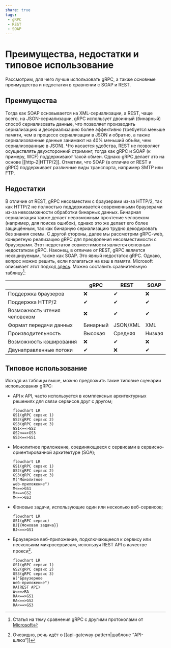 ```yaml
---
share: true
tags:
 - gRPC
 - REST
 - SOAP
---
```

# Преимущества, недостатки и типовое использование
Рассмотрим, для чего лучше использовать gRPC, а также основные преимущества и недостатки в сравнении с SOAP и REST.
## Преимущества
Тогда как SOAP основывается на XML-сериализации, а REST, чаще всего, на JSON-сериализации, gRPC использует двоичный (бинарный) способ сериализовать данные, что позволяет производить сериализацию и десериализацию более эффективно (требуется меньше памяти, чем в процессе сериализации в JSON и обратно, а также сериализованные данные занимают на 40% меньший объём, чем сериализованные в JSON).
Что касается удобства, REST не позволяет осуществлять двухсторонний стриминг, тогда как gRPC и SOAP (к примеру, WCF) поддерживают такой обмен. Однако gRPC делает это на основе [[http-2|HTTP/2]]. Отметим, что SOAP (в отличие от REST и gRPC) поддерживает различные виды транспорта, например SMTP или FTP.
## Недостатки
В отличие от REST, gRPC несовместим с браузерами из-за HTTP/2, так как HTTP/2 не полностью поддерживается современными браузерами из-за невозможности обработки бинарных данных. Бинарная сериализация также делает невозможным прочтение человеком (например, для поиска ошибок), однако это же делает его более защищённым, так как бинарную сериализацию трудно декодировать без знания схемы. С другой стороны, далее мы рассмотрим gRPC-web, конкретную реализацию gRPC для преодоления несовместимости с браузерами. Этот недостаток совместимости является основным недостатком gRPC.
Наконец, в отличие от REST, gRPC является некэшируемым, также как SOAP. Это явный недостаток gRPC. Однако, вопрос можно решить, если полагаться на кэш в памяти. Microsoft описывает этот подход [здесь](https://learn.microsoft.com/en-us/aspnet/core/performance/caching/memory?view=aspnetcore-6.0).
Можно составить сравнительную таблицу[^1]:

||gRPC|REST|SOAP|
|---|---|---|---|
|Поддержка браузеров|❌|✔|❌|
|Поддержка HTTP/2|✔|✔|✔|
|Возможность чтения человеком|❌|✔|✔|
|Формат передачи данных|Бинарный|JSON/XML|XML|
|Производительность|Высокая|Средняя|Низкая|
|Возможность кэширования|❌|✔|❌|
|Двунаправленные потоки|✔|❌|✔|

## Типовое использование
Исходя из таблицы выше, можно предложить такие типовые сценарии использования gRPC:
- API к API, часто используется в комплексных архитектурных решениях для связи сервисов друг с другом;
	```mermaid
	flowchart LR
	GS1(gRPC сервис 1)
	GS2(gRPC сервис 2)
	GS3(gRPC сервис 3)
	GS1<==>GS2
	GS2<==>GS3
	GS3<==>GS1
	```
- Монолитное приложение, соединяющееся с сервисами в сервисно-ориентированной архитектуре (SOA);
	```mermaid
	flowchart LR
	GS1(gRPC сервис 1)
	GS2(gRPC сервис 2)
	GS3(gRPC сервис 3)
	M("Монолитное
	web-приложение")
	M<==>GS1
	M<==>GS2
	M<==>GS3
	```
- Фоновые задачи, использующие один или несколько веб-сервисов;
	```mermaid
	flowchart LR
	GS1(gRPC сервис)
	BJ{{Фоновая задача}}
	BJ<==>GS1
	```
- Браузерное веб-приложение, подключающееся к сервису или нескольким микросервисам, используя REST API в качестве прокси[^2].
	```mermaid
	flowchart LR
	GS1(gRPC сервис 1)
	GS2(gRPC сервис 2)
	GS3(gRPC сервис 3)
	W("Браузерное
	веб-приложение")
	RA(REST API)
	W<==>RA
	RA<==>GS1
	RA<==>GS2
	RA<==>GS3
	```

[^1]:Статья на тему сравнения gRPC с другими протоколами от [Microsoft](https://learn.microsoft.com/en-us/aspnet/core/grpc/comparison?view=aspnetcore-6.0)
[^2]:Очевидно, речь идёт о [[api-gateway-pattern|шаблоне “API-шлюз”]]